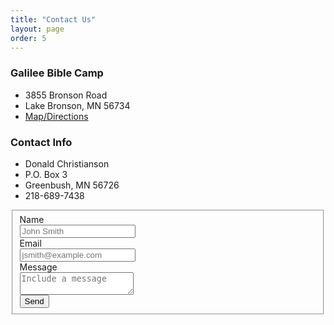 ```yaml
---
title: "Contact Us"
layout: page
order: 5
---
```


<div class="uk-grid uk-child-width-1-2@m uk-width-1-1" uk-grid>
    <div>
        <h3>Galilee Bible Camp</h3>
        <ul class="uk-list">
            <li>3855 Bronson Road</li>
            <li>Lake Bronson, MN 56734</li>
            <li><a class="uk-button uk-button-text" href="https://goo.gl/maps/2hVeqMsHbSB2" target="_blank"><span uk-icon="icon: location"></span>Map/Directions</a></li>
        </ul>
        <h3>Contact Info</h3>
        <ul class="uk-list">
            <li>Donald Christianson</li>
            <li>P.O. Box 3</li>
            <li>Greenbush, MN 56726</li>
            <li>218-689-7438</li>
        </ul>
    </div>
    <div>
        <form class="uk-form-stacked" action="https://formspree.io/your@email.com" method="POST">
            <fieldset class="uk-fieldset">
                <div class="uk-margin">
                    <label class="uk-form-label" for="name">Name</label>
                    <div class="uk-form-controls">
                        <input class="uk-input" type="text" name="name" placeholder="John Smith" required>
                    </div>
                </div>
                <div class="uk-margin">
                    <label for="_replyto" class="uk-form-label">Email</label>
                    <div class="uk-form-controls">
                        <input class="uk-input" type="email" name="_replyto" placeholder="jsmith@example.com" required>
                    </div>
                </div>
                <div class="uk-margin">
                    <label for="message" class="uk-form-label">Message</label>
                    <div class="uk-form-controls">
                        <textarea name="message" class="uk-textarea" placeholder="Include a message" required></textarea>
                    </div>
                </div>
                <input type="hidden" name="_subject" value="Contact Form Submission from GalileeBibleCampMN.org" />
                <input class="uk-button uk-button-primary" type="submit" value="Send">
            </fieldset>
        </form>
    </div>
</div>
